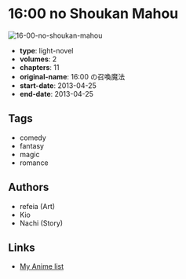 # 16:00 no Shoukan Mahou

![16-00-no-shoukan-mahou](https://cdn.myanimelist.net/images/manga/3/159878.jpg)

-   **type**: light-novel
-   **volumes**: 2
-   **chapters**: 11
-   **original-name**: 16:00 の召喚魔法
-   **start-date**: 2013-04-25
-   **end-date**: 2013-04-25

## Tags

-   comedy
-   fantasy
-   magic
-   romance

## Authors

-   refeia (Art)
-   Kio
-   Nachi (Story)

## Links

-   [My Anime list](https://myanimelist.net/manga/55827/16_00_no_Shoukan_Mahou)
